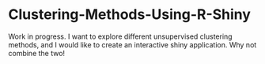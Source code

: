 # Clustering-Methods-Using-R-Shiny
Work in progress.  I want to explore different unsupervised clustering methods, and I would like to create an interactive shiny application.  Why not combine the two!
